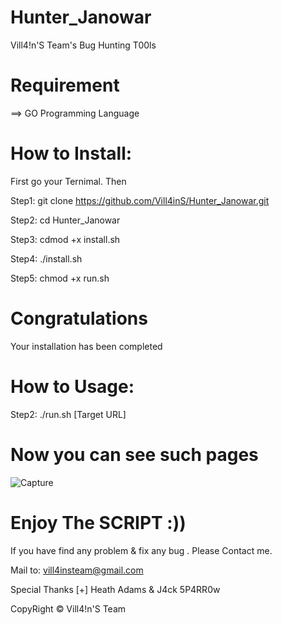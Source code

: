 # Hunter_Janowar
Vill4!n'S Team's Bug Hunting T00ls

# Requirement
==> GO Programming Language

# How to Install:
First go your Ternimal. Then

Step1: git clone https://github.com/Vill4inS/Hunter_Janowar.git

Step2: cd Hunter_Janowar

Step3: cdmod +x install.sh

Step4: ./install.sh

Step5: chmod +x run.sh

# Congratulations
Your installation has been completed

# How to Usage:

Step2: ./run.sh [Target URL]

# Now you can see such pages

![Capture](https://user-images.githubusercontent.com/64704348/81594828-5d5cac80-9376-11ea-9cea-fc366cf77a3b.JPG)


# Enjoy The SCRIPT :))
If you have find any problem & fix any bug . Please Contact me.

Mail to: vill4insteam@gmail.com

Special Thanks [+] Heath Adams & J4ck 5P4RR0w

CopyRight © Vill4!n'S Team

